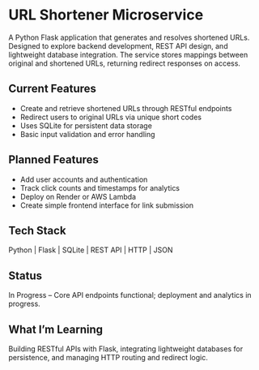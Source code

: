 # URL Shortener Microservice

A Python Flask application that generates and resolves shortened URLs. Designed to explore backend development, REST API design, and lightweight database integration. The service stores mappings between original and shortened URLs, returning redirect responses on access.

## Current Features
- Create and retrieve shortened URLs through RESTful endpoints
- Redirect users to original URLs via unique short codes
- Uses SQLite for persistent data storage
- Basic input validation and error handling

## Planned Features
- Add user accounts and authentication
- Track click counts and timestamps for analytics
- Deploy on Render or AWS Lambda
- Create simple frontend interface for link submission

## Tech Stack
Python | Flask | SQLite | REST API | HTTP | JSON

## Status
In Progress – Core API endpoints functional; deployment and analytics in progress.

## What I’m Learning
Building RESTful APIs with Flask, integrating lightweight databases for persistence, and managing HTTP routing and redirect logic.
